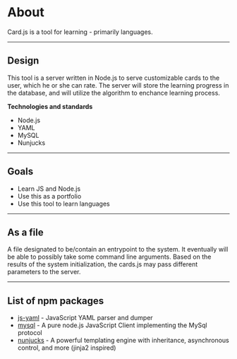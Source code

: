 # About

Card.js is a tool for learning - primarily languages.

----
## Design

This tool is a server written in Node.js to serve customizable cards to the user, which he or she can rate. The server will store the learning progress in the database, and will utilize the algorithm to enchance learning process.

**Technologies and standards**

* Node.js
* YAML
* MySQL
* Nunjucks

----
## Goals

* Learn JS and Node.js
* Use this as a portfolio
* Use this tool to learn languages

----
## As a file

A file designated to be/contain an entrypoint to the system. It eventually will be able to possibly take some command line arguments. Based on the results of the system initialization, the cards.js may pass different parameters to the server.

----
## List of npm packages

* [js-yaml](https://github.com/nodeca/js-yaml) - JavaScript YAML parser and dumper
* [mysql](https://github.com/mysqljs/mysql) - A pure node.js JavaScript Client implementing the MySql protocol
* [nunjucks](https://github.com/mozilla/nunjucks) - A powerful templating engine with inheritance, asynchronous control, and more (jinja2 inspired)